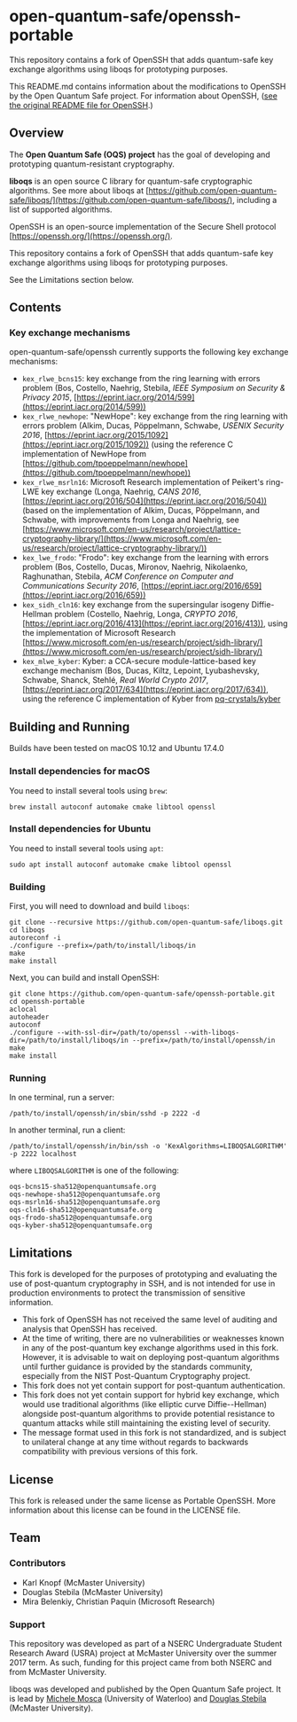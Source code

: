open-quantum-safe/openssh-portable
==================================

This repository contains a fork of OpenSSH that adds quantum-safe key exchange algorithms using liboqs for prototyping purposes.

This README.md contains information about the modifications to OpenSSH by the Open Quantum Safe project.  For information about OpenSSH,
([see the original README file for OpenSSH](https://github.com/open-quantum-safe/openssh-portable/blob/master/README).)

Overview
--------

The **Open Quantum Safe (OQS) project** has the goal of developing and prototyping quantum-resistant cryptography.

**liboqs** is an open source C library for quantum-safe cryptographic algorithms.  See more about liboqs at [https://github.com/open-quantum-safe/liboqs/](https://github.com/open-quantum-safe/liboqs/), including a list of supported algorithms.

OpenSSH is an open-source implementation of the Secure Shell protocol [https://openssh.org/](https://openssh.org/).

This repository contains a fork of OpenSSH that adds quantum-safe key exchange algorithms using liboqs for prototyping purposes.

See the Limitations section below.


Contents
--------

### Key exchange mechanisms

open-quantum-safe/openssh currently supports the following key exchange mechanisms:

- `kex_rlwe_bcns15`: key exchange from the ring learning with errors problem (Bos, Costello, Naehrig, Stebila, *IEEE Symposium on Security & Privacy 2015*, [https://eprint.iacr.org/2014/599](https://eprint.iacr.org/2014/599))
- `kex_rlwe_newhope`: "NewHope": key exchange from the ring learning with errors problem (Alkim, Ducas, Pöppelmann, Schwabe, *USENIX Security 2016*, [https://eprint.iacr.org/2015/1092](https://eprint.iacr.org/2015/1092)) (using the reference C implementation of NewHope from [https://github.com/tpoeppelmann/newhope](https://github.com/tpoeppelmann/newhope))
- `kex_rlwe_msrln16`: Microsoft Research implementation of Peikert's ring-LWE key exchange (Longa, Naehrig, *CANS 2016*, [https://eprint.iacr.org/2016/504](https://eprint.iacr.org/2016/504)) (based on the implementation of Alkim, Ducas, Pöppelmann, and Schwabe, with improvements from Longa and Naehrig, see [https://www.microsoft.com/en-us/research/project/lattice-cryptography-library/](https://www.microsoft.com/en-us/research/project/lattice-cryptography-library/))
- `kex_lwe_frodo`: "Frodo": key exchange from the learning with errors problem (Bos, Costello, Ducas, Mironov, Naehrig, Nikolaenko, Raghunathan, Stebila, *ACM Conference on Computer and Communications Security 2016*, [https://eprint.iacr.org/2016/659](https://eprint.iacr.org/2016/659))
- `kex_sidh_cln16`: key exchange from the supersingular isogeny Diffie-Hellman problem (Costello, Naehrig, Longa, *CRYPTO 2016*, [https://eprint.iacr.org/2016/413](https://eprint.iacr.org/2016/413)), using the implementation of Microsoft Research [https://www.microsoft.com/en-us/research/project/sidh-library/](https://www.microsoft.com/en-us/research/project/sidh-library/)
- `kex_mlwe_kyber`: Kyber: a CCA-secure module-lattice-based key exchange mechanism (Bos, Ducas, Kiltz, Lepoint, Lyubashevsky, Schwabe, Shanck, Stehlé, *Real World Crypto 2017*, [https://eprint.iacr.org/2017/634](https://eprint.iacr.org/2017/634)), using the reference C implementation of Kyber from [pq-crystals/kyber](https://github.com/pq-crystals/kyber)


Building and Running
--------------------

Builds have been tested on macOS 10.12 and Ubuntu 17.4.0

### Install dependencies for macOS

You need to install several tools using `brew`:

	brew install autoconf automake cmake libtool openssl

### Install dependencies for Ubuntu

You need to install several tools using `apt`:

	sudo apt install autoconf automake cmake libtool openssl

### Building

First, you will need to download and build `liboqs`:

	git clone --recursive https://github.com/open-quantum-safe/liboqs.git
	cd liboqs
	autoreconf -i
	./configure --prefix=/path/to/install/liboqs/in
	make
	make install

Next, you can build and install OpenSSH:

	git clone https://github.com/open-quantum-safe/openssh-portable.git
	cd openssh-portable
	aclocal
	autoheader
	autoconf
	./configure --with-ssl-dir=/path/to/openssl --with-liboqs-dir=/path/to/install/liboqs/in --prefix=/path/to/install/openssh/in
	make
	make install

### Running

In one terminal, run a server:

	/path/to/install/openssh/in/sbin/sshd -p 2222 -d

In another terminal, run a client:

	/path/to/install/openssh/in/bin/ssh -o 'KexAlgorithms=LIBOQSALGORITHM' -p 2222 localhost

where `LIBOQSALGORITHM` is one of the following:

	oqs-bcns15-sha512@openquantumsafe.org
	oqs-newhope-sha512@openquantumsafe.org
	oqs-msrln16-sha512@openquantumsafe.org
	oqs-cln16-sha512@openquantumsafe.org
	oqs-frodo-sha512@openquantumsafe.org
	oqs-kyber-sha512@openquantumsafe.org


Limitations
-----------

This fork is developed for the purposes of prototyping and evaluating the use of post-quantum cryptography in SSH, and is not intended for use in production environments to protect the transmission of sensitive information.  

- This fork of OpenSSH has not received the same level of auditing and analysis that OpenSSH has received.  
- At the time of writing, there are no vulnerabilities or weaknesses known in any of the post-quantum key exchange algorithms used in this fork.  However, it is advisable to wait on deploying post-quantum algorithms until further guidance is provided by the standards community, especially from the NIST Post-Quantum Cryptography project.
- This fork does not yet contain support for post-quantum authentication.
- This fork does not yet contain support for hybrid key exchange, which would use traditional algorithms (like elliptic curve Diffie--Hellman) alongside post-quantum algorithms to provide potential resistance to quantum attacks while still maintaining the existing level of security.
- The message format used in this fork is not standardized, and is subject to unilateral change at any time without regards to backwards compatibility with previous versions of this fork.


License
-------

This fork is released under the same license as Portable OpenSSH. More information about this license can be found in the LICENSE file.


Team
----

### Contributors

- Karl Knopf (McMaster University)
- Douglas Stebila (McMaster University)
- Mira Belenkiy, Christian Paquin (Microsoft Research)

### Support

This repository was developed as part of a NSERC Undergraduate Student Research Award (USRA) project at McMaster University over the summer 2017 term.  As such, funding for this project came from both NSERC and from McMaster University.

liboqs was developed and published by the Open Quantum Safe project. It is lead by [Michele Mosca](http://faculty.iqc.uwaterloo.ca/mmosca/) (University of Waterloo) and [Douglas Stebila](https://www.douglas.stebila.ca/research/) (McMaster University).

